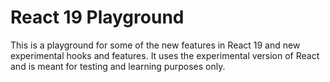 # React 19 Playground

This is a playground for some of the new features in React 19 and new experimental hooks and features. It uses the experimental version of React and is meant for testing and learning purposes only.
